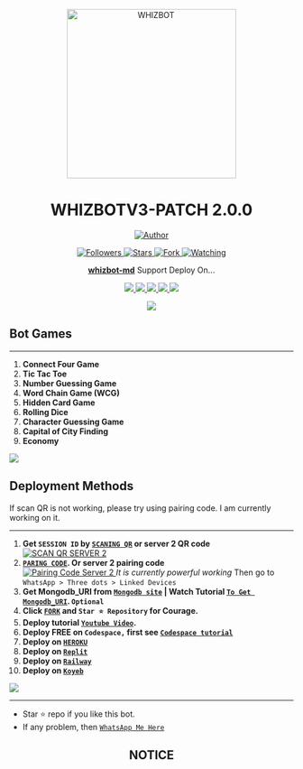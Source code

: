 <p align="center">
  <a href="https://youtu.be/-rvKNgGwNaA?si=KuLRTF1IsiiSPsGZ">
    <img alt="WHIZBOT" height="300" src="https://telegra.ph/file/9b8261a6abfb3c8e2ea38.jpg">
  </a>
  <h1 align="center">WHIZBOTV3-PATCH 2.0.0</h1>
</p>

<p align="center">
  <a href="https://github.com/WHIZBOT1">
    <img title="Author" src="https://img.shields.io/badge/WHIZ-BOT-black?style=for-the-badge&logo=telegram">
  </a>
</p>

<p align="center">
  <a href="https://github.com/WHIZBOT1?tab=followers">
    <img title="Followers" src="https://img.shields.io/github/followers/WHIZBOT1?label=Followers&style=social">
  </a>
  <a href="https://github.com/WHIZBOT/WHIZBOTMD/stargazers/">
    <img title="Stars" src="https://img.shields.io/github/stars/WHIZBOT1/WHIZBOTMD?&style=social">
  </a>
  <a href="https://github.com/WHIZBOT1/WHIZBOTMD/network/members">
    <img title="Fork" src="https://img.shields.io/github/forks/WHIZBOT1/WHIZBOTMD?style=social">
  </a>
  <a href="https://github.com/WHIZBOT1/WHIZBOTMD/watchers">
    <img title="Watching" src="https://img.shields.io/github/watchers/WHIZBOT1/WHIZBOTMD?label=Watching&style=social">
  </a>
</p>

<p align="center">
  <a href="https://github.com/Kingjux/Venocyber-md"><b>whizbot-md</b></a> Support Deploy On...
</p>

<p align="center">
  <a href="https://github.com/kingjux/venocyber-Md/blob/main/temp/deploy-on-vps.md">
    <img src="https://img.shields.io/badge/self hosting-3d1513?style=for-the-badge&logo=serverless&logoColor=FD5750">
  </a>
  <a href="https://railway.app/template/GZOvIe?referralCode=wVDLrh">
    <img src="https://img.shields.io/badge/railway-3e164f?style=for-the-badge&logo=railway&logoColor=0B0D0E">
  </a>
  <a href=" https://heroku.com/deploy?template=https://github.com/WHIZBOT1/WHIZBOTMD">
    <img src="https://img.shields.io/badge/heroku-9d7acc?style=for-the-badge&logo=heroku&logoColor=430098">
  </a>
  <a href="https://venocyber-web01.vercel.app/replit.html">
    <img src="https://img.shields.io/badge/replit-253c99?style=for-the-badge&logo=replit&logoColor=F26207">
  </a>
  <a href="https://app.koyeb.com/apps/deploy?type=git&repository=github.com/Kingjux/Venocyber-md-md&branch=main&env[SESSION_ID]&env[OWNER_NUMBER]=255698101622&env[MONGODB_URI]&&env[OWNER_NAME]=venocyber ᴛᴇᴄʜ&env[KOYEB_API]&env[PREFIX]=.&env[WAPRESENCE]&env[AUTO_READ_STATUS]=true&env[DISABLE_PM]=false&env[PACK_AUTHER]=whatsapp+bot&env[PACK_NAME]=Venocyber ᴛᴇᴄʜ&env[STYLE]=0&env[MODE]=private&env[READ_MESSAGE]=false&env[THEME]=VENOCYBER&env[WARN_COUNT]=3&env[BLOCK_JID]=null&env[TIME_ZONE]=Africa/Dodoma&name=Venocyber-tech&env[KOYEB_NAME]=Venocyber-md&env[SUDO]=null&env[THUMB_IMAGE]=https://telegra.ph/file/ecb1a11c450276bf7d396.jpg">
    <img src="https://img.shields.io/badge/koyeb-033604?style=for-the-badge&logo=koyeb&logoColor=white">
  </a>
</p>

<p align="center">
  <a href="https://youtu.be/3NdJb6_1cJM">
    <img src="https://img.shields.io/badge/CodeSpace-green?colorA=%23ff000&colorB=%23017e40&style=for-the-badge&logo=git&logoColor=white">
  </a>
</p>

## Bot Games

---
1. **Connect Four Game**
2. **Tic Tac Toe**
3. **Number Guessing Game**
4. **Word Chain Game (WCG)**
5. **Hidden Card Game**
6. **Rolling Dice**
7. **Character Guessing Game**
8. **Capital of City Finding**
9. **Economy**

<a><img src='https://i.imgur.com/LyHic3i.gif'/></a>

## Deployment Methods
If scan QR is not working, please try using pairing code. I am currently working on it.

---
1. **Get `SESSION ID` by [`SCANING QR`](https://venocyber-qr-ce49794175c5.herokuapp.com/) or server 2 QR code**
    <br>
    <a href="https://venocyber-md-qr.onrender.com">
      <img title="SCAN QR SERVER 2" src="https://img.shields.io/badge/GET SESSION-h?color=darkblue&style=for-the-badge&logo=msi">
    </a>
2. **[`PARING CODE`](https://venocyber-md-session-1-1k23.onrender.com/pair). Or server 2 pairing code**
    <br>
    <a href="https://venocyber-md-session-1-1k23.onrender.com/pair">
      <img title="Pairing Code Server 2" src="https://img.shields.io/badge/Pairing Code Server 2-h?color=green&style=for-the-badge&logo=msi">
    </a>
    *It is currently powerful working*
    Then go to `WhatsApp > Three dots > Linked Devices`
3. **Get Mongodb_URI from [`Mongodb site`](https://www.mongodb.com/) | Watch Tutorial [`To Get Mongodb_URI`](https://youtu.be/6rnftFl0fAI). `Optional`**
4. **Click [`FORK`](https://github.com/fortrmu/WHIZBOTMD/fork) and `Star ⭐ Repository` for Courage.**
5. **Deploy tutorial [`Youtube Video`](https://youtu.be/6rnftFl0fAI).**
6. **Deploy FREE on `Codespace,` first see [`Codespace tutorial`](https://youtu.be/3NdJb6_1cJM)**
7. **Deploy on [`HEROKU`](https://dashboard.heroku.com/new?template=https%3A%2F%2Fgithub.com%2FWHIZBOT1%2FWHIZBOTMD)**
8. **Deploy on [`Replit`](https://replit.com/github/WHIZBOT1/WHIZBOTMD)**
9. **Deploy on [`Railway`](https://railway.app/template/GZOvIe?referralCode=wVDLrh)**
10. **Deploy on [`Koyeb`](https://app.koyeb.com/apps/deploy?type=git&repository=github.com/Kingjux/Venocyber-md-Md&branch=main&env[SESSION_ID]&env[OWNER_NUMBER]=255698101622env[MONGODB_URI]&&env[OWNER_NAME]=Venocyber&env[KOYEB_API]&env[PREFIX]=.&env[WAPRESENCE]&env[AUTO_READ_STATUS]=false&env[DISABLE_PM]=false&env[PACK_AUTHER]=whatsapp+bot&env[PACK_NAME]=Venocyber+MD&env[STYLE]=0&env[MODE]=private&env[READ_MESSAGE]=false&env[THEME]=VENOCYBER&env[WARN_COUNT]=3&env[BLOCK_JID]=null&env[TIME_ZONE]=Africa/Dodoma&name=Venocyber-md&env[KOYEB_NAME]=suhail-md&env[SUDO]=null&env[THUMB_IMAGE]=https://telegra.ph/file/ecb1a11c450276bf7d396.jpg)**

<a><img src='https://i.imgur.com/LyHic3i.gif'/></a>

---

- Star ⭐ repo if you like this bot.
- If any problem, then [`WhatsApp Me Here`](https://wa.me/message/923263429027)

<h2 align="center">NOTICE</h2>

